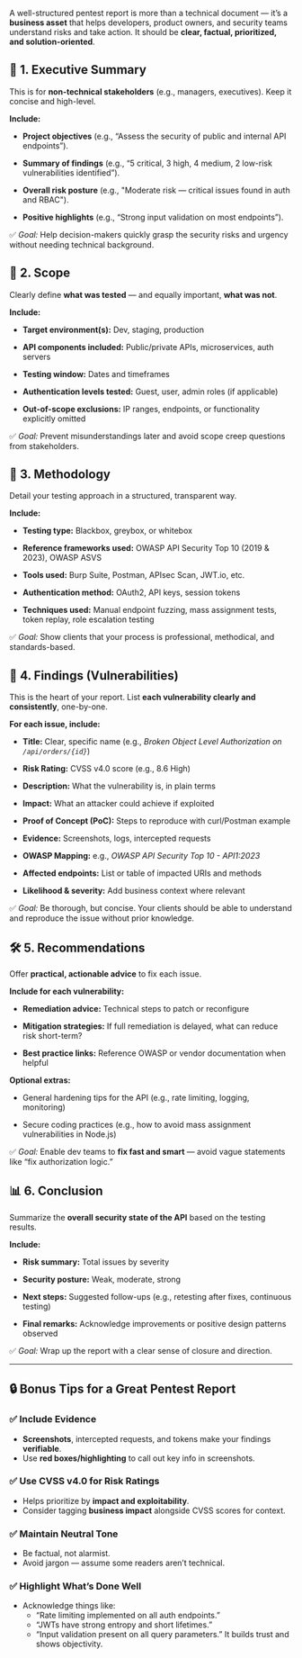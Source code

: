 A well-structured pentest report is more than a technical document — it’s a **business asset** that helps developers, product owners, and security teams understand risks and take action. It should be **clear, factual, prioritized, and solution-oriented**.

## 📌 1. **Executive Summary**

This is for **non-technical stakeholders** (e.g., managers, executives). Keep it concise and high-level.

**Include:**

- **Project objectives** (e.g., “Assess the security of public and internal API endpoints”).
    
- **Summary of findings** (e.g., “5 critical, 3 high, 4 medium, 2 low-risk vulnerabilities identified”).
    
- **Overall risk posture** (e.g., "Moderate risk — critical issues found in auth and RBAC").
    
- **Positive highlights** (e.g., “Strong input validation on most endpoints”).
    

✅ _Goal:_ Help decision-makers quickly grasp the security risks and urgency without needing technical background.

## 🛑 2. **Scope**

Clearly define **what was tested** — and equally important, **what was not**.

**Include:**

- **Target environment(s):** Dev, staging, production
    
- **API components included:** Public/private APIs, microservices, auth servers
    
- **Testing window:** Dates and timeframes
    
- **Authentication levels tested:** Guest, user, admin roles (if applicable)
    
- **Out-of-scope exclusions:** IP ranges, endpoints, or functionality explicitly omitted
    

✅ _Goal:_ Prevent misunderstandings later and avoid scope creep questions from stakeholders.

## 🔬 3. **Methodology**

Detail your testing approach in a structured, transparent way.

**Include:**

- **Testing type:** Blackbox, greybox, or whitebox
    
- **Reference frameworks used:** OWASP API Security Top 10 (2019 & 2023), OWASP ASVS
    
- **Tools used:** Burp Suite, Postman, APIsec Scan, JWT.io, etc.
    
- **Authentication method:** OAuth2, API keys, session tokens
    
- **Techniques used:** Manual endpoint fuzzing, mass assignment tests, token replay, role escalation testing
    

✅ _Goal:_ Show clients that your process is professional, methodical, and standards-based.

## 🧨 4. **Findings (Vulnerabilities)**

This is the heart of your report. List **each vulnerability clearly and consistently**, one-by-one.

**For each issue, include:**

- **Title:** Clear, specific name (e.g., _Broken Object Level Authorization on `/api/orders/{id}`_)
    
- **Risk Rating:** CVSS v4.0 score (e.g., 8.6 High)
    
- **Description:** What the vulnerability is, in plain terms
    
- **Impact:** What an attacker could achieve if exploited
    
- **Proof of Concept (PoC):** Steps to reproduce with curl/Postman example
    
- **Evidence:** Screenshots, logs, intercepted requests
    
- **OWASP Mapping:** e.g., _OWASP API Security Top 10 - API1:2023_
    
- **Affected endpoints:** List or table of impacted URIs and methods
    
- **Likelihood & severity:** Add business context where relevant
    

✅ _Goal:_ Be thorough, but concise. Your clients should be able to understand and reproduce the issue without prior knowledge.

## 🛠️ 5. **Recommendations**

Offer **practical, actionable advice** to fix each issue.

**Include for each vulnerability:**

- **Remediation advice:** Technical steps to patch or reconfigure
    
- **Mitigation strategies:** If full remediation is delayed, what can reduce risk short-term?
    
- **Best practice links:** Reference OWASP or vendor documentation when helpful
    

**Optional extras:**

- General hardening tips for the API (e.g., rate limiting, logging, monitoring)
    
- Secure coding practices (e.g., how to avoid mass assignment vulnerabilities in Node.js)
    

✅ _Goal:_ Enable dev teams to **fix fast and smart** — avoid vague statements like “fix authorization logic.”

## 📊 6. **Conclusion**

Summarize the **overall security state of the API** based on the testing results.

**Include:**

- **Risk summary:** Total issues by severity
    
- **Security posture:** Weak, moderate, strong
    
- **Next steps:** Suggested follow-ups (e.g., retesting after fixes, continuous testing)
    
- **Final remarks:** Acknowledge improvements or positive design patterns observed
    

✅ _Goal:_ Wrap up the report with a clear sense of closure and direction.

---

## 🔒 Bonus Tips for a Great Pentest Report

### ✅ Include Evidence
- **Screenshots**, intercepted requests, and tokens make your findings **verifiable**.
- Use **red boxes/highlighting** to call out key info in screenshots.
### ✅ Use CVSS v4.0 for Risk Ratings
- Helps prioritize by **impact and exploitability**.
- Consider tagging **business impact** alongside CVSS scores for context.
### ✅ Maintain Neutral Tone
- Be factual, not alarmist.
- Avoid jargon — assume some readers aren’t technical.
### ✅ Highlight What’s Done Well
- Acknowledge things like:
    - “Rate limiting implemented on all auth endpoints.”
    - “JWTs have strong entropy and short lifetimes.”
    - “Input validation present on all query parameters.”
It builds trust and shows objectivity.